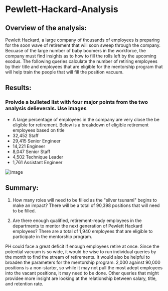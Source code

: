 # Pewlett-Hackard-Analysis
## Overview of the analysis:
Pewlett Hackard, a large company of thousands of employees is preparing for the soon wave of retirement that will soon sweep through the company. Becuase of the large number of baby boomers in the workforce, the company must find insights as to how to fill the rolls left by the upcoming exodus. The following queries calculate the number of retiring employees by their title and employees that are eligible for the mentorship program that will help train the people that will fill the position vacuum.

## Results:

### Proivde a bulleted list with four major points from the two analysis delieverals. Use images
* A large percentage of employees in the company are very close the be eligible for retirement. Below is a breakdown of eligible retirement employees based on title
* 32,452 Staff
* 29,415 Senior Engineer
* 14,221 Engineer
* 8,047 Senior Staff
* 4,502 Technique Leader
* 1,761 Assistant Engineer

![image](https://user-images.githubusercontent.com/85656361/130384642-71c3ec16-faf0-4fff-abc2-7b240927c9de.png)

## Summary:
1. How many roles will need to be filled as the "silver tsunami" begins to make an impact?
There will be a total of 90,398 positions that will need to be filled.

2. Are there enough qualified, retirement-ready employees in the departments to mentor the next generation of Pewlett Hackard employees?
There are a total of 1,940 employees that are eligible to participate in the mentorship program.

PH could face a great deficit if enough employees retire at once.
Since the potential vacuum is so wide, it would be wise to run individual queries by the month to find the stream of retirements. It would also be helpful to broaden the parameters for the mentorship program. 2,000 against 90,000 positions is a non-starter, so while it may not pull the most adept employees into the vacant positions, it may need to be done. Other queries that might providee more insight are looking at the relationship between salary, title, and retention rate. 
